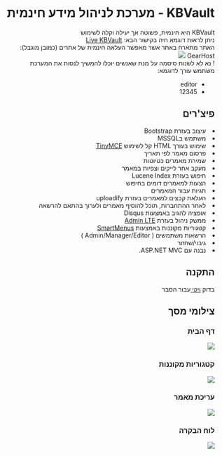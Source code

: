 <div dir=rtl>
 <h1> KBVault - מערכת לניהול מידע חינמית </h1>
KBVault היא חינמית, פשוטה אך יעילה וקלה לשימוש
  <br>
 ניתן לראות דוגמא חיה בקישור הבא: <a href="http://kbvault.gear.host/"> Live KBVault </a> <br>
 האתר מתארח באתר אשר מאפשר העלאה חינמית של אתרים (כמובן מוגבל): GearHost
 <a href="https://www.gearhost.com" target="_blank"> <img src="https://i.imgur.com/9olQugZ.png" /> </a> <br>
! נא לא לשנות סיסמה על מנת שאנשים יוכלו להמשיך לנסות את המערכת
 <br>
 משתמש עורך לדוגמא:
<ul>
  <li> editor
  <li> 12345
</ul>
 
 <h2> פיצ'רים </h2>
 <li> עיצוב בעזרת Bootstrap
 <li> משתמש בMSSQL
<li> שימוש בעורך HTML קל לשימוש <a href="www.tiny.cloud">TinyMCE</a>
 <li> פרסום מאמר לפי תאריך
 <li> שמירת מאמרים כטיוטות
 <li> מעקב אחר לייקים וצפיות במאמר
 <li> חיפוש בעזרת Lucene Index
 <li> הצעות למאמרים דומים בחיפוש
 <li> תגיות עבור המאמרים
 <li> העלאת קבצים למאמרים בעזרת uploadify
 <li> לאחר ההתחברות, תוכל להוסיף מאמרים ולערוך בהתאם להרשאה
 <li> אופציה להגיב באמצעות Disqus
 <li> ממשק ניהול בעזרת <a href="http://almsaeedstudio.com/AdminLTE">Admin LTE</a>
 <li> קטגוריות מקוננות באמצעות <a href="https://github.com/vadikom/smartmenus">SmartMenus</a>
 <li> הרשאות משתמשים ( Admin/Manager/Editor )
 <li> גיבוי/שחזור
 <li> נבנה עם ASP.NET MVC.

<h2> התקנה </h2>
בדוק <a href="https://github.com/BuStRaMa/Hebrew.kbvault/wiki"> ויקי </a> עבור הסבר

<h2> צילומי מסך </h2>

<h3> דף הבית </h3>
<img src="https://i.imgur.com/nsBLGDz.png" />

<h3> קטגוריות מקוננות </h3>
<img src="https://i.imgur.com/kBk3h1t.png" />
 
 <h3> עריכת מאמר </h3>
  <img src="https://i.imgur.com/MAnhT3G.png" />
 
 <h3> לוח הבקרה </h3>
<img src="https://i.imgur.com/6OnZ5jy.png" />
</div>
